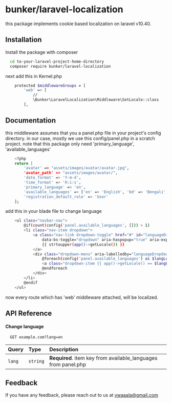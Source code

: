 
# bunker/laravel-localization

this package implements cookie based localization on laravel v10.40.
## Installation

Install the package with composer

```bash
  cd to-your-laravel-project-home-directory
  composer require bunker/laravel-localization
```
next add this in Kernel.php

```bash
    protected $middlewareGroups = [
        'web' => [
            //
            \Bunker\LaravelLocalization\Middleware\SetLocale::class
        ],
```
## Documentation
this middleware assumes that you a panel.php file in your project's config directory. in our case, mostly we use this config/panel.php in a scratch project. note that this package only need 'primary_language', 'available_languages'


```bash
    <?php
    return [
        'avatar' => "assets/images/avatar/avatar.jpg",
        'avatar_path' => "assets/images/avatar/",
        'date_format' => 'Y-m-d',
        'time_format' => 'H:i:s',
        'primary_language' => 'en',
        'available_languages' => ['en' => 'English', 'bd' => 'Bengali', 'sp' => 'Spanish'],
        'registration_default_role' => 'User'
    ];

```
add this in your blade file to change language

```bash
    <ul class="navbar-nav">
        @if(count(config('panel.available_languages', [])) > 1)
        <li class="nav-item dropdown">
            <a class="nav-link dropdown-toggle" href="#" id="languageDropdown" role="button"
                data-bs-toggle="dropdown" aria-haspopup="true" aria-expanded="false">
                {{ strtoupper(app()->getLocale()) }}
            </a>
            <div class="dropdown-menu" aria-labelledby="languageDropdown">
                @foreach(config('panel.available_languages') as $langLocale => $langName)
                <a class="dropdown-item {{ app()->getLocale() == $langLocale ? 'd-none': '' }}" href="{{ url()->current() }}?lang={{ $langLocale }}">{{ $langName }}</a>
                @endforeach
            </div>
        </li>
        @endif
    </ul>

```

now every route which has 'web' middleware attached, will be localized.
## API Reference

#### Change language

```http
  GET example.com?lang=en
```

| Query | Type     | Description                       |
| :-------- | :------- | :-------------------------------- |
| `lang`      | `string` | **Required**. item key from available_languages from panel.php |



## Feedback

If you have any feedback, please reach out to us at vwaaala@gmail.com

